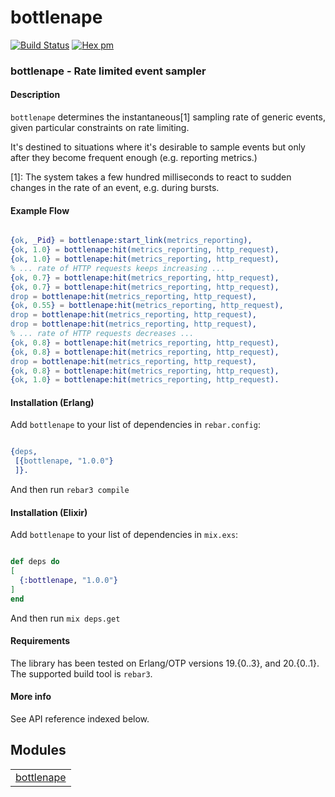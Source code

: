 

# bottlenape #

[![Build Status](https://travis-ci.org/g-andrade/bottlenape.png?branch=master)](https://travis-ci.org/g-andrade/bottlenape)
[![Hex pm](http://img.shields.io/hexpm/v/bottlenape.svg?style=flat)](https://hex.pm/packages/bottlenape)


### <a name="bottlenape_-_Rate_limited_event_sampler">bottlenape - Rate limited event sampler</a> ###


#### <a name="Description">Description</a> ####

`bottlenape` determines the instantaneous[1] sampling rate of generic events, given particular constraints on rate limiting.

It's destined to situations where it's desirable to sample events but only after they become frequent enough
(e.g. reporting metrics.)

[1]: The system takes a few hundred milliseconds to react to sudden changes in the rate of an event, e.g. during bursts.


#### <a name="Example_Flow">Example Flow</a> ####

```erlang

{ok, _Pid} = bottlenape:start_link(metrics_reporting),
{ok, 1.0} = bottlenape:hit(metrics_reporting, http_request),
{ok, 1.0} = bottlenape:hit(metrics_reporting, http_request),
% ... rate of HTTP requests keeps increasing ...
{ok, 0.7} = bottlenape:hit(metrics_reporting, http_request),
{ok, 0.7} = bottlenape:hit(metrics_reporting, http_request),
drop = bottlenape:hit(metrics_reporting, http_request),
{ok, 0.55} = bottlenape:hit(metrics_reporting, http_request),
drop = bottlenape:hit(metrics_reporting, http_request),
drop = bottlenape:hit(metrics_reporting, http_request),
% ... rate of HTTP requests decreases ...
{ok, 0.8} = bottlenape:hit(metrics_reporting, http_request),
{ok, 0.8} = bottlenape:hit(metrics_reporting, http_request),
drop = bottlenape:hit(metrics_reporting, http_request),
{ok, 0.8} = bottlenape:hit(metrics_reporting, http_request),
{ok, 1.0} = bottlenape:hit(metrics_reporting, http_request).

```


#### <a name="Installation_(Erlang)">Installation (Erlang)</a> ####

Add `bottlenape` to your list of dependencies in `rebar.config`:

```erlang

{deps,
 [{bottlenape, "1.0.0"}
 ]}.

```

And then run `rebar3 compile`


#### <a name="Installation_(Elixir)">Installation (Elixir)</a> ####

Add `bottlenape` to your list of dependencies in `mix.exs`:

```elixir

def deps do
[
  {:bottlenape, "1.0.0"}
]
end

```

And then run `mix deps.get`


#### <a name="Requirements">Requirements</a> ####

The library has been tested on Erlang/OTP versions 19.{0..3}, and 20.{0..1}. The supported build tool is `rebar3`.


#### <a name="More_info">More info</a> ####
See API reference indexed below.


## Modules ##


<table width="100%" border="0" summary="list of modules">
<tr><td><a href="https://github.com/g-andrade/bottlenape/blob/master/doc/bottlenape.md" class="module">bottlenape</a></td></tr></table>

